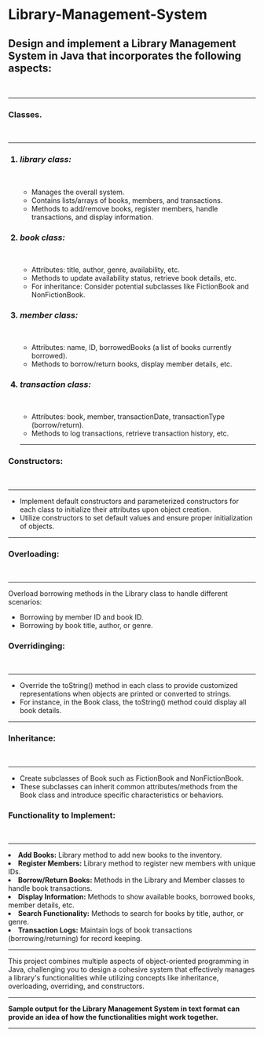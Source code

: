 # Library-Management-System

<h2>Design and implement a Library Management System in Java that incorporates the 
    following aspects:</h2> <br> <hr>
    <h3>Classes.</h3><br><hr>
    <ol><h3><li><i><strong> library class:</strong></i></li></h3><br>
        <ul><li>Manages the overall system. </li>
        <li>Contains lists/arrays of books, members, and transactions. </li>
        <li>Methods to add/remove books, register members, handle transactions, and 
        display information.</li></ul>
    <h3><li><i><strong> book class:</strong></i></li></h3><br>
        <ul><li>Attributes: title, author, genre, availability, etc. </li>
        <li>Methods to update availability status, retrieve book details, etc. </li>
        <li>For inheritance: Consider potential subclasses like FictionBook and 
        NonFictionBook.</li></ul>
    <h3><li><i><strong> member class:</strong></i></li></h3><br>
        <ul> <li>Attributes: name, ID, borrowedBooks (a list of books currently borrowed).</li>
        <li>Methods to borrow/return books, display member details, etc.</li> </ul>
    <h3><li><i><strong> transaction class:</strong></i></li></h3><br>
        <ul><li>Attributes: book, member, transactionDate, transactionType (borrow/return).</li>
        <li>Methods to log transactions, retrieve transaction history, etc. </li></ul> <hr>
    </ol>
    <h3>Constructors:</h3><br> <hr>
        <ul><li>Implement default constructors and parameterized constructors for each class to 
        initialize their attributes upon object creation. </li>
        <li> Utilize constructors to set default values and ensure proper initialization of objects. </li>
        </ul><hr>
    <h3>Overloading:</h3><br> <hr>
    <p>Overload borrowing methods in the Library class to handle different scenarios: </p>
        <ul><li> Borrowing by member ID and book ID.</li>
        <li> Borrowing by book title, author, or genre.</li></ul>
    <h3>Overridinging:</h3><br> <hr>
        <ul><li>Override the toString() method in each class to provide customized representations 
            when objects are printed or converted to strings. </li>
        <li>For instance, in the Book class, the toString() method could display all book details. </li></ul> <hr>
    <h3>Inheritance: </h3><br> <hr>
        <ul><li>Create subclasses of Book such as FictionBook and NonFictionBook.</li>
        <li>These subclasses can inherit common attributes/methods from the Book class and 
        introduce specific characteristics or behaviors. </li></ul>
    <h3>Functionality to Implement: </h3><br> <hr>
        <ull><li> <b>Add Books:</b> Library method to add new books to the inventory.  </li>
        <li><b>Register Members:</b> Library method to register new members with unique IDs.  </li>
        <li><b>Borrow/Return Books:</b> Methods in the Library and Member classes to handle book 
            transactions.  </li>
        <li><b> Display Information:</b> Methods to show available books, borrowed books, member 
            details, etc. </li>
        <li> <b>Search Functionality:</b> Methods to search for books by title, author, or genre. </li>
        <li><b> Transaction Logs:</b> Maintain logs of book transactions (borrowing/returning) for record
            keeping. </li> </ull><hr>
        <p>This project combines multiple aspects of object-oriented programming in Java, 
            challenging you to design a cohesive system that effectively manages a library's 
            functionalities while utilizing concepts like inheritance, overloading, overriding, and 
            constructors. </p><hr>
        <p><b>Sample output for the Library Management System in text format can provide an idea of 
            how the functionalities might work together.</b></p><hr>
        

